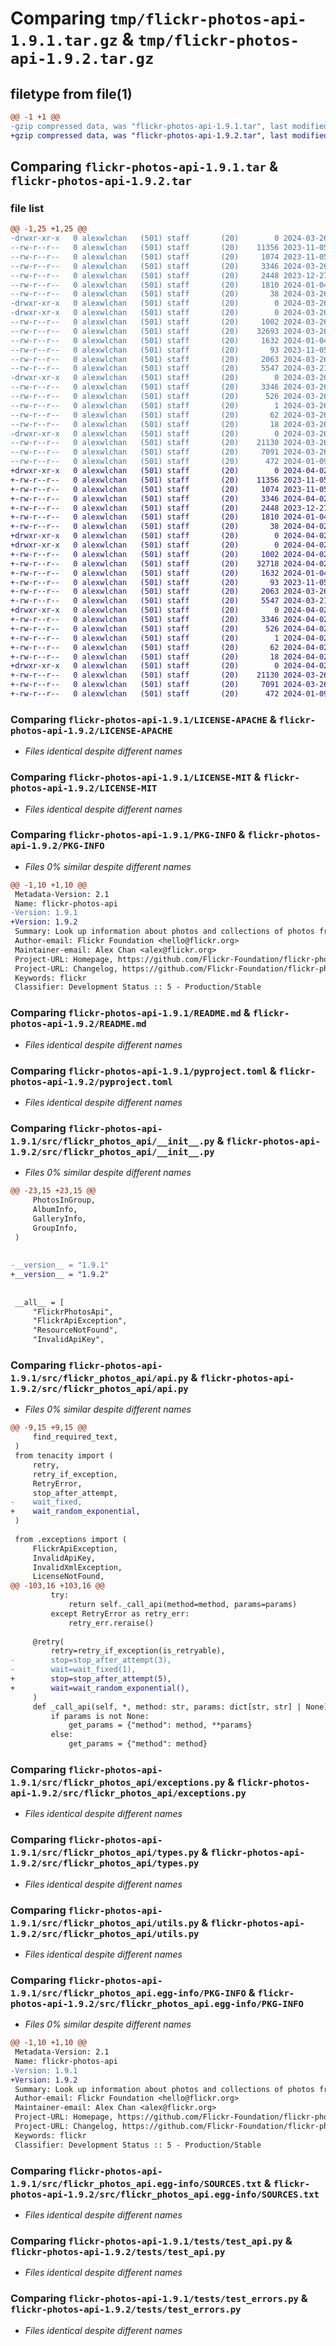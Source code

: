 # Comparing `tmp/flickr-photos-api-1.9.1.tar.gz` & `tmp/flickr-photos-api-1.9.2.tar.gz`

## filetype from file(1)

```diff
@@ -1 +1 @@
-gzip compressed data, was "flickr-photos-api-1.9.1.tar", last modified: Tue Mar 26 11:18:23 2024, max compression
+gzip compressed data, was "flickr-photos-api-1.9.2.tar", last modified: Tue Apr  2 13:08:20 2024, max compression
```

## Comparing `flickr-photos-api-1.9.1.tar` & `flickr-photos-api-1.9.2.tar`

### file list

```diff
@@ -1,25 +1,25 @@
-drwxr-xr-x   0 alexwlchan   (501) staff       (20)        0 2024-03-26 11:18:23.723028 flickr-photos-api-1.9.1/
--rw-r--r--   0 alexwlchan   (501) staff       (20)    11356 2023-11-05 12:32:45.000000 flickr-photos-api-1.9.1/LICENSE-APACHE
--rw-r--r--   0 alexwlchan   (501) staff       (20)     1074 2023-11-05 12:32:47.000000 flickr-photos-api-1.9.1/LICENSE-MIT
--rw-r--r--   0 alexwlchan   (501) staff       (20)     3346 2024-03-26 11:18:23.722864 flickr-photos-api-1.9.1/PKG-INFO
--rw-r--r--   0 alexwlchan   (501) staff       (20)     2448 2023-12-27 10:54:19.000000 flickr-photos-api-1.9.1/README.md
--rw-r--r--   0 alexwlchan   (501) staff       (20)     1810 2024-01-04 12:06:41.000000 flickr-photos-api-1.9.1/pyproject.toml
--rw-r--r--   0 alexwlchan   (501) staff       (20)       38 2024-03-26 11:18:23.723068 flickr-photos-api-1.9.1/setup.cfg
-drwxr-xr-x   0 alexwlchan   (501) staff       (20)        0 2024-03-26 11:18:23.719584 flickr-photos-api-1.9.1/src/
-drwxr-xr-x   0 alexwlchan   (501) staff       (20)        0 2024-03-26 11:18:23.721285 flickr-photos-api-1.9.1/src/flickr_photos_api/
--rw-r--r--   0 alexwlchan   (501) staff       (20)     1002 2024-03-26 11:17:52.000000 flickr-photos-api-1.9.1/src/flickr_photos_api/__init__.py
--rw-r--r--   0 alexwlchan   (501) staff       (20)    32693 2024-03-26 11:13:22.000000 flickr-photos-api-1.9.1/src/flickr_photos_api/api.py
--rw-r--r--   0 alexwlchan   (501) staff       (20)     1632 2024-01-04 12:06:41.000000 flickr-photos-api-1.9.1/src/flickr_photos_api/exceptions.py
--rw-r--r--   0 alexwlchan   (501) staff       (20)       93 2023-11-05 13:33:57.000000 flickr-photos-api-1.9.1/src/flickr_photos_api/py.typed
--rw-r--r--   0 alexwlchan   (501) staff       (20)     2063 2024-03-26 11:13:22.000000 flickr-photos-api-1.9.1/src/flickr_photos_api/types.py
--rw-r--r--   0 alexwlchan   (501) staff       (20)     5547 2024-03-21 12:08:35.000000 flickr-photos-api-1.9.1/src/flickr_photos_api/utils.py
-drwxr-xr-x   0 alexwlchan   (501) staff       (20)        0 2024-03-26 11:18:23.722679 flickr-photos-api-1.9.1/src/flickr_photos_api.egg-info/
--rw-r--r--   0 alexwlchan   (501) staff       (20)     3346 2024-03-26 11:18:23.000000 flickr-photos-api-1.9.1/src/flickr_photos_api.egg-info/PKG-INFO
--rw-r--r--   0 alexwlchan   (501) staff       (20)      526 2024-03-26 11:18:23.000000 flickr-photos-api-1.9.1/src/flickr_photos_api.egg-info/SOURCES.txt
--rw-r--r--   0 alexwlchan   (501) staff       (20)        1 2024-03-26 11:18:23.000000 flickr-photos-api-1.9.1/src/flickr_photos_api.egg-info/dependency_links.txt
--rw-r--r--   0 alexwlchan   (501) staff       (20)       62 2024-03-26 11:18:23.000000 flickr-photos-api-1.9.1/src/flickr_photos_api.egg-info/requires.txt
--rw-r--r--   0 alexwlchan   (501) staff       (20)       18 2024-03-26 11:18:23.000000 flickr-photos-api-1.9.1/src/flickr_photos_api.egg-info/top_level.txt
-drwxr-xr-x   0 alexwlchan   (501) staff       (20)        0 2024-03-26 11:18:23.722401 flickr-photos-api-1.9.1/tests/
--rw-r--r--   0 alexwlchan   (501) staff       (20)    21130 2024-03-26 11:13:22.000000 flickr-photos-api-1.9.1/tests/test_api.py
--rw-r--r--   0 alexwlchan   (501) staff       (20)     7091 2024-03-26 10:37:52.000000 flickr-photos-api-1.9.1/tests/test_errors.py
--rw-r--r--   0 alexwlchan   (501) staff       (20)      472 2024-01-09 14:51:31.000000 flickr-photos-api-1.9.1/tests/test_utils.py
+drwxr-xr-x   0 alexwlchan   (501) staff       (20)        0 2024-04-02 13:08:20.612800 flickr-photos-api-1.9.2/
+-rw-r--r--   0 alexwlchan   (501) staff       (20)    11356 2023-11-05 12:32:45.000000 flickr-photos-api-1.9.2/LICENSE-APACHE
+-rw-r--r--   0 alexwlchan   (501) staff       (20)     1074 2023-11-05 12:32:47.000000 flickr-photos-api-1.9.2/LICENSE-MIT
+-rw-r--r--   0 alexwlchan   (501) staff       (20)     3346 2024-04-02 13:08:20.612619 flickr-photos-api-1.9.2/PKG-INFO
+-rw-r--r--   0 alexwlchan   (501) staff       (20)     2448 2023-12-27 10:54:19.000000 flickr-photos-api-1.9.2/README.md
+-rw-r--r--   0 alexwlchan   (501) staff       (20)     1810 2024-01-04 12:06:41.000000 flickr-photos-api-1.9.2/pyproject.toml
+-rw-r--r--   0 alexwlchan   (501) staff       (20)       38 2024-04-02 13:08:20.612843 flickr-photos-api-1.9.2/setup.cfg
+drwxr-xr-x   0 alexwlchan   (501) staff       (20)        0 2024-04-02 13:08:20.607174 flickr-photos-api-1.9.2/src/
+drwxr-xr-x   0 alexwlchan   (501) staff       (20)        0 2024-04-02 13:08:20.609266 flickr-photos-api-1.9.2/src/flickr_photos_api/
+-rw-r--r--   0 alexwlchan   (501) staff       (20)     1002 2024-04-02 13:08:13.000000 flickr-photos-api-1.9.2/src/flickr_photos_api/__init__.py
+-rw-r--r--   0 alexwlchan   (501) staff       (20)    32718 2024-04-02 13:08:13.000000 flickr-photos-api-1.9.2/src/flickr_photos_api/api.py
+-rw-r--r--   0 alexwlchan   (501) staff       (20)     1632 2024-01-04 12:06:41.000000 flickr-photos-api-1.9.2/src/flickr_photos_api/exceptions.py
+-rw-r--r--   0 alexwlchan   (501) staff       (20)       93 2023-11-05 13:33:57.000000 flickr-photos-api-1.9.2/src/flickr_photos_api/py.typed
+-rw-r--r--   0 alexwlchan   (501) staff       (20)     2063 2024-03-26 11:13:22.000000 flickr-photos-api-1.9.2/src/flickr_photos_api/types.py
+-rw-r--r--   0 alexwlchan   (501) staff       (20)     5547 2024-03-21 12:08:35.000000 flickr-photos-api-1.9.2/src/flickr_photos_api/utils.py
+drwxr-xr-x   0 alexwlchan   (501) staff       (20)        0 2024-04-02 13:08:20.612403 flickr-photos-api-1.9.2/src/flickr_photos_api.egg-info/
+-rw-r--r--   0 alexwlchan   (501) staff       (20)     3346 2024-04-02 13:08:20.000000 flickr-photos-api-1.9.2/src/flickr_photos_api.egg-info/PKG-INFO
+-rw-r--r--   0 alexwlchan   (501) staff       (20)      526 2024-04-02 13:08:20.000000 flickr-photos-api-1.9.2/src/flickr_photos_api.egg-info/SOURCES.txt
+-rw-r--r--   0 alexwlchan   (501) staff       (20)        1 2024-04-02 13:08:20.000000 flickr-photos-api-1.9.2/src/flickr_photos_api.egg-info/dependency_links.txt
+-rw-r--r--   0 alexwlchan   (501) staff       (20)       62 2024-04-02 13:08:20.000000 flickr-photos-api-1.9.2/src/flickr_photos_api.egg-info/requires.txt
+-rw-r--r--   0 alexwlchan   (501) staff       (20)       18 2024-04-02 13:08:20.000000 flickr-photos-api-1.9.2/src/flickr_photos_api.egg-info/top_level.txt
+drwxr-xr-x   0 alexwlchan   (501) staff       (20)        0 2024-04-02 13:08:20.612145 flickr-photos-api-1.9.2/tests/
+-rw-r--r--   0 alexwlchan   (501) staff       (20)    21130 2024-03-26 11:13:22.000000 flickr-photos-api-1.9.2/tests/test_api.py
+-rw-r--r--   0 alexwlchan   (501) staff       (20)     7091 2024-03-26 10:37:52.000000 flickr-photos-api-1.9.2/tests/test_errors.py
+-rw-r--r--   0 alexwlchan   (501) staff       (20)      472 2024-01-09 14:51:31.000000 flickr-photos-api-1.9.2/tests/test_utils.py
```

### Comparing `flickr-photos-api-1.9.1/LICENSE-APACHE` & `flickr-photos-api-1.9.2/LICENSE-APACHE`

 * *Files identical despite different names*

### Comparing `flickr-photos-api-1.9.1/LICENSE-MIT` & `flickr-photos-api-1.9.2/LICENSE-MIT`

 * *Files identical despite different names*

### Comparing `flickr-photos-api-1.9.1/PKG-INFO` & `flickr-photos-api-1.9.2/PKG-INFO`

 * *Files 0% similar despite different names*

```diff
@@ -1,10 +1,10 @@
 Metadata-Version: 2.1
 Name: flickr-photos-api
-Version: 1.9.1
+Version: 1.9.2
 Summary: Look up information about photos and collections of photos from Flickr
 Author-email: Flickr Foundation <hello@flickr.org>
 Maintainer-email: Alex Chan <alex@flickr.org>
 Project-URL: Homepage, https://github.com/Flickr-Foundation/flickr-photos-api
 Project-URL: Changelog, https://github.com/Flickr-Foundation/flickr-photos-api/blob/main/CHANGELOG.md
 Keywords: flickr
 Classifier: Development Status :: 5 - Production/Stable
```

### Comparing `flickr-photos-api-1.9.1/README.md` & `flickr-photos-api-1.9.2/README.md`

 * *Files identical despite different names*

### Comparing `flickr-photos-api-1.9.1/pyproject.toml` & `flickr-photos-api-1.9.2/pyproject.toml`

 * *Files identical despite different names*

### Comparing `flickr-photos-api-1.9.1/src/flickr_photos_api/__init__.py` & `flickr-photos-api-1.9.2/src/flickr_photos_api/__init__.py`

 * *Files 0% similar despite different names*

```diff
@@ -23,15 +23,15 @@
     PhotosInGroup,
     AlbumInfo,
     GalleryInfo,
     GroupInfo,
 )
 
 
-__version__ = "1.9.1"
+__version__ = "1.9.2"
 
 
 __all__ = [
     "FlickrPhotosApi",
     "FlickrApiException",
     "ResourceNotFound",
     "InvalidApiKey",
```

### Comparing `flickr-photos-api-1.9.1/src/flickr_photos_api/api.py` & `flickr-photos-api-1.9.2/src/flickr_photos_api/api.py`

 * *Files 0% similar despite different names*

```diff
@@ -9,15 +9,15 @@
     find_required_text,
 )
 from tenacity import (
     retry,
     retry_if_exception,
     RetryError,
     stop_after_attempt,
-    wait_fixed,
+    wait_random_exponential,
 )
 
 from .exceptions import (
     FlickrApiException,
     InvalidApiKey,
     InvalidXmlException,
     LicenseNotFound,
@@ -103,16 +103,16 @@
         try:
             return self._call_api(method=method, params=params)
         except RetryError as retry_err:
             retry_err.reraise()
 
     @retry(
         retry=retry_if_exception(is_retryable),
-        stop=stop_after_attempt(3),
-        wait=wait_fixed(1),
+        stop=stop_after_attempt(5),
+        wait=wait_random_exponential(),
     )
     def _call_api(self, *, method: str, params: dict[str, str] | None) -> ET.Element:
         if params is not None:
             get_params = {"method": method, **params}
         else:
             get_params = {"method": method}
```

### Comparing `flickr-photos-api-1.9.1/src/flickr_photos_api/exceptions.py` & `flickr-photos-api-1.9.2/src/flickr_photos_api/exceptions.py`

 * *Files identical despite different names*

### Comparing `flickr-photos-api-1.9.1/src/flickr_photos_api/types.py` & `flickr-photos-api-1.9.2/src/flickr_photos_api/types.py`

 * *Files identical despite different names*

### Comparing `flickr-photos-api-1.9.1/src/flickr_photos_api/utils.py` & `flickr-photos-api-1.9.2/src/flickr_photos_api/utils.py`

 * *Files identical despite different names*

### Comparing `flickr-photos-api-1.9.1/src/flickr_photos_api.egg-info/PKG-INFO` & `flickr-photos-api-1.9.2/src/flickr_photos_api.egg-info/PKG-INFO`

 * *Files 0% similar despite different names*

```diff
@@ -1,10 +1,10 @@
 Metadata-Version: 2.1
 Name: flickr-photos-api
-Version: 1.9.1
+Version: 1.9.2
 Summary: Look up information about photos and collections of photos from Flickr
 Author-email: Flickr Foundation <hello@flickr.org>
 Maintainer-email: Alex Chan <alex@flickr.org>
 Project-URL: Homepage, https://github.com/Flickr-Foundation/flickr-photos-api
 Project-URL: Changelog, https://github.com/Flickr-Foundation/flickr-photos-api/blob/main/CHANGELOG.md
 Keywords: flickr
 Classifier: Development Status :: 5 - Production/Stable
```

### Comparing `flickr-photos-api-1.9.1/src/flickr_photos_api.egg-info/SOURCES.txt` & `flickr-photos-api-1.9.2/src/flickr_photos_api.egg-info/SOURCES.txt`

 * *Files identical despite different names*

### Comparing `flickr-photos-api-1.9.1/tests/test_api.py` & `flickr-photos-api-1.9.2/tests/test_api.py`

 * *Files identical despite different names*

### Comparing `flickr-photos-api-1.9.1/tests/test_errors.py` & `flickr-photos-api-1.9.2/tests/test_errors.py`

 * *Files identical despite different names*

